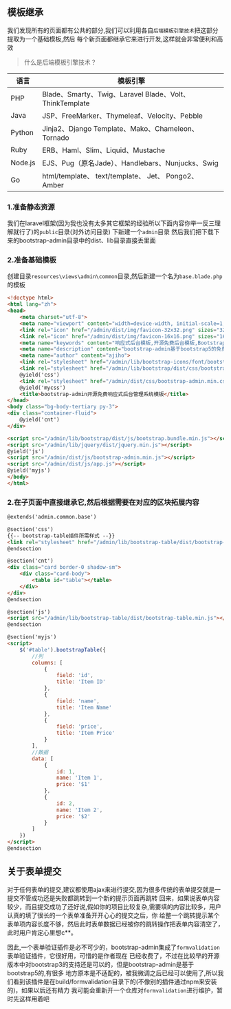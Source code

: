 ## 模板继承

我们发现所有的页面都有公共的部分,我们可以利用各自`后端模板引擎技术`把这部分提取为一个基础模板,然后
每个新页面都继承它来进行开发,这样就会非常便利和高效

> 什么是后端模板引擎技术？

| 语言      | 模板引擎                                               |
|---------|----------------------------------------------------|
| PHP     | Blade、Smarty、Twig、Laravel Blade、Volt、ThinkTemplate |
| Java    | JSP、FreeMarker、Thymeleaf、Velocity、Pebble           |
| Python  | Jinja2、Django Template、Mako、Chameleon、Tornado      |
| Ruby    | ERB、Haml、Slim、Liquid、Mustache                      |
| Node.js | EJS、Pug（原名Jade）、Handlebars、Nunjucks、Swig           |
| Go      | html/template、 text/template、 Jet、 Pongo2、 Amber   |

### 1.准备静态资源

我们在laravel框架(因为我也没有太多其它框架的经验所以下面内容你举一反三理解就行了)的`public`目录(对外访问目录)
下新建一个`admin`目录
然后我们把下载下来的bootstrap-admin目录中的dist、lib目录直接丢里面

### 2.准备基础模板

创建目录`resources\views\admin\common`目录,然后新建一个名为`base.blade.php`的模板

```html
<!doctype html>
<html lang="zh">
<head>
    <meta charset="utf-8">
    <meta name="viewport" content="width=device-width, initial-scale=1, user-scalable=no">
    <link rel="icon" href="/admin/dist/img/favicon-32x32.png" sizes="32x32" type="image/png">
    <link rel="icon" href="/admin/dist/img/favicon-16x16.png" sizes="16x16" type="image/png">
    <meta name="keywords" content="响应式后台模板,开源免费后台模板,Bootstrap5后台管理系统模板">
    <meta name="description" content="bootstrap-admin基于bootstrap5的免费开源的响应式后台管理模板">
    <meta name="author" content="ajiho">
    <link rel="stylesheet" href="/admin/lib/bootstrap-icons/font/bootstrap-icons.min.css">
    <link rel="stylesheet" href="/admin/lib/bootstrap/dist/css/bootstrap.min.css">
    @yield('css')
    <link rel="stylesheet" href="/admin/dist/css/bootstrap-admin.min.css">
    @yield('mycss')
    <title>bootstrap-admin开源免费响应式后台管理系统模板</title>
</head>
<body class="bg-body-tertiary py-3">
<div class="container-fluid">
    @yield('cnt')
</div>

<script src="/admin/lib/bootstrap/dist/js/bootstrap.bundle.min.js"></script>
<script src="/admin/lib/jquery/dist/jquery.min.js"></script>
@yield('js')
<script src="/admin/dist/js/bootstrap-admin.min.js"></script>
<script src="/admin/dist/js/app.js"></script>
@yield('myjs')
</body>
</html>
```

### 2.在子页面中直接继承它,然后根据需要在对应的区块拓展内容

```html
@extends('admin.common.base')

@section('css')
{{-- bootstrap-table插件所需样式 --}}
<link rel="stylesheet" href="/admin/lib/bootstrap-table/dist/bootstrap-table.min.css">
@endsection

@section('cnt')
<div class="card border-0 shadow-sm">
    <div class="card-body">
        <table id="table"></table>
    </div>
</div>
@endsection

@section('js')
<script src="/admin/lib/bootstrap-table/dist/bootstrap-table.min.js"></script>
@endsection

@section('myjs')
<script>
    $('#table').bootstrapTable({
        //列
        columns: [
            {
                field: 'id',
                title: 'Item ID'
            },
            {
                field: 'name',
                title: 'Item Name'
            },
            {
                field: 'price',
                title: 'Item Price'
            }
        ],
        //数据
        data: [
            {
                id: 1,
                name: 'Item 1',
                price: '$1'
            },
            {
                id: 2,
                name: 'Item 2',
                price: '$2'
            }
        ]
    })
</script>
@endsection

```

## 关于表单提交

对于任何表单的提交,建议都使用ajax来进行提交,因为很多传统的表单提交就是一提交不管成功还是失败都跳转到一个新的提示页面再跳转
回来，如果说表单内容较少，而且提交成功了还好说,假如你的项目比较复杂,需要填的内容比较多，用户认真的填了很长的一个表单准备开开心心的提交之后，你
给整一个跳转提示某个表单项内容长度不够，然后此时表单数据已经被你的跳转操作把表单内容清空了，此时用户肯定心里想c**。

因此,一个表单验证插件是必不可少的，bootstrap-admin集成了`formvalidation`表单验证插件，它很好用，可惜的是作者现在
已经收费了，不过在比较早的开源版本中对bootstrap3的支持还是可以的，但是bootstrap-admin是基于bootstrap5的,有很多
地方原本是不适配的，被我微调之后已经可以使用了,所以我们看到该插件是在build/formvalidation目录下的(不像别的插件通过npm来安装的)，如果以后还有精力
我可能会重新开一个仓库对`formvalidation`进行维护，暂时先这样用着吧
